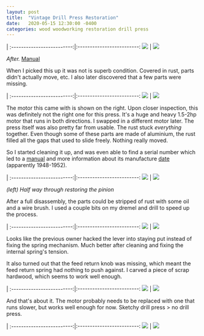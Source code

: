 ```yaml
---
layout: post
title:  "Vintage Drill Press Restoration"
date:   2020-05-15 12:30:00 -0400
categories: wood woodworking restoration drill press
---
```



  |
:-------------------------:|:-------------------------:
![](/static/posts/drill_press/after-clean-left-side.jpg)  |  ![](/static/posts/drill_press/after-clean-right-side.jpg)

_After._ [Manual](/static/posts/drill_press/10323620.pdf)

When I picked this up it was not is superb condition. Covered in rust, parts didn't actually move, etc. I also later discovered that a few parts were missing.

  |
:-------------------------:|:-------------------------:
![](/static/posts/drill_press/before-left-side.jpg)  |  ![](/static/posts/drill_press/before-right-side.jpg)

The motor this came with is shown on the right. Upon closer inspection, this was definitely not the right one for this press. It's a huge and heavy 1.5-2hp motor that runs in both directions. I swapped in a different motor later. The press itself was also pretty far from usable. The rust stuck _everything_ together. Even though some of these parts are made of aluminium, the rust filled all the gaps that used to slide freely. Nothing really moved.

So I started cleaning it up, and was even able to find a serial number which led to a [manual](/static/posts/drill_press/10323620.pdf) and more information about its manufacture [date](http://vintagemachinery.org/photoindex/detail.aspx?id=31400) (apparently 1948-1952).

  |
:-------------------------:|:-------------------------:
![](/static/posts/drill_press/mid-shaft.jpg)  |  ![](/static/posts/drill_press/serial-no.jpg)

_(left) Half way through restoring the pinion_

After a full disassembly, the parts could be stripped of rust with some oil and a wire brush. I used a couple bits on my dremel and drill to speed up the process.

  |
:-------------------------:|:-------------------------:
![](/static/posts/drill_press/before-right-side-zoom.jpg)  |  ![](/static/posts/drill_press/after-right-side-zoom.jpg)

Looks like the previous owner hacked the lever into staying put instead of fixing the spring mechanism. Much better after cleaning and fixing the internal spring's tension.

It also turned out that the feed return knob was missing, which meant the feed return spring had nothing to push against. I carved a piece of scrap hardwood, which seems to work well enough.

  |
:-------------------------:|:-------------------------:
![](/static/posts/drill_press/after-diy-block.jpg)  |  ![](/static/posts/drill_press/after-dirty-front.jpg)

And that's about it. The motor probably needs to be replaced with one that runs slower, but works well enough for now. Sketchy drill press > no drill press.

  |
:-------------------------:|:-------------------------:
![](/static/posts/drill_press/after-clean-left-side.jpg)  |  ![](/static/posts/drill_press/after-clean-right-side.jpg)
